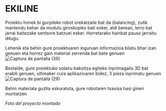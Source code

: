 # EKILINE


Proiektu honek bi gurpileko robot orekatzaile bat da (balancing), zutik mantendu behar da modulu giroskopiko bati esker, aldi berean, lerro bat jarrai baitezake sentsore batzuei esker.
Horretarako hainbat pauso jarraitu ditugu.

Lehenik eta behin gure proiektuaren inguruan informazioa bilatu bhar izan genuen eta horrez gain material zerrenda bat bete genuen![Captura de pantalla (36)](https://github.com/iikergnlz/EKILINE/assets/157123558/15a568ec-6b8c-4589-99e6-a2c317fb3397)

Bestalde, gure proiektuko solairu bakoitza egiteko inprimagailu 3D bat erabili genuen, ultimaker cura aplikazioaren bidez, 3 pieza inprimatu genuen
![Captura de pantalla (29)](https://github.com/iikergnlz/EKILINE/assets/157123558/6fbf521b-18e9-4261-8967-a8887137901e)

Behin materiala guztia eskuratuta, gure robotaren txasisa hasi ginen muntatzen

*Foto del proyecto montado*




